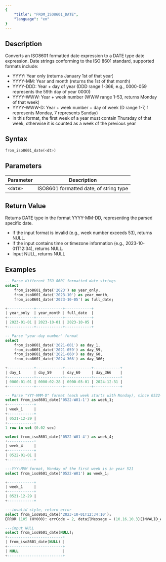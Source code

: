 ```yaml
---
{
    "title": "FROM_ISO8601_DATE",
    "language": "en"
}
---
```

## Description

Converts an ISO8601 formatted date expression to a DATE type date expression.
Date strings conforming to the ISO 8601 standard, supported formats include:
- YYYY: Year only (returns January 1st of that year)
- YYYY-MM: Year and month (returns the 1st of that month)
- YYYY-DDD: Year + day of year (DDD range 1-366, e.g., 0000-059 represents the 59th day of year 0000)
- YYYY-WWW: Year + week number (WWW range 1-53, returns Monday of that week)
- YYYY-WWW-D: Year + week number + day of week (D range 1-7, 1 represents Monday, 7 represents Sunday)
- In this format, the first week of a year must contain Thursday of that week, otherwise it is counted as a week of the previous year

## Syntax

```sql
from_iso8601_date(<dt>)
```

## Parameters

| Parameter | Description |
| -- | -- |
| `<date>` | ISO8601 formatted date, of string type |

## Return Value

Returns DATE type in the format YYYY-MM-DD, representing the parsed specific date.
- If the input format is invalid (e.g., week number exceeds 53), returns NULL.
- If the input contains time or timezone information (e.g., 2023-10-01T12:34), returns NULL.
- Input NULL, returns NULL

## Examples

```sql
-- Parse different ISO 8601 formatted date strings
select 
    from_iso8601_date('2023') as year_only, 
    from_iso8601_date('2023-10') as year_month, 
    from_iso8601_date('2023-10-05') as full_date; 

+------------+------------+------------+
| year_only  | year_month | full_date  |
+------------+------------+------------+
| 2023-01-01 | 2023-10-01 | 2023-10-05 |
+------------+------------+------------+

-- Parse "year-day number" format
select 
    from_iso8601_date('2021-001') as day_1,  
    from_iso8601_date('2021-059') as day_59, 
    from_iso8601_date('2021-060') as day_60,  
    from_iso8601_date('2024-366') as day_366; 

+------------+------------+------------+------------+
| day_1      | day_59     | day_60     | day_366    |
+------------+------------+------------+------------+
| 0000-01-01 | 0000-02-28 | 0000-03-01 | 2024-12-31 |
+------------+------------+------------+------------+

-- Parse "YYY-MMM-D" format (each week starts with Monday), since 0522-01-01 is Thursday, dates before the first week will return year 0521
select from_iso8601_date('0522-W01-1') as week_1;
+------------+
| week_1     |
+------------+
| 0521-12-29 |
+------------+
1 row in set (0.02 sec)

select from_iso8601_date('0522-W01-4') as week_4;
+------------+
| week_4     |
+------------+
| 0522-01-01 |
+------------+

---YYY-MMM format, Monday of the first week is in year 521
select from_iso8601_date('0522-W01') as week_1;

+------------+
| week_1     |
+------------+
| 0521-12-29 |
+------------+

---invalid style, return error
select from_iso8601_date('2023-10-01T12:34:10');
ERROR 1105 (HY000): errCode = 2, detailMessage = (10.16.10.3)[INVALID_ARGUMENT]Operation from_iso8601_date of 2023-10-01T12:34:10 is invalid

---input NULL
select from_iso8601_date(NULL);
+-------------------------+
| from_iso8601_date(NULL) |
+-------------------------+
| NULL                    |
+-------------------------+
```